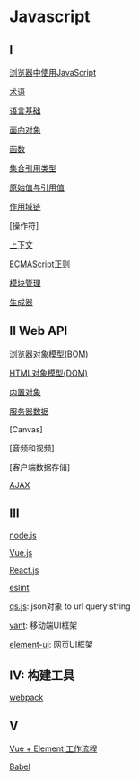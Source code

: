 # Javascript

## I

[浏览器中使用JavaScript](JavaScript_Using.md)

[术语](JavaScript_Terms.md)

[语言基础](JavaScript_Foundation.md)

[面向对象](JavaScript_Object_Oriented.md)

[函数](JavaScript_Function.md)

[集合引用类型](javascript_集合引用类型.md)

[原始值与引用值](javascript_variable_copy_and_reference.md)

[作用域链](JavaScript_Scope_Chain.md)

[操作符]

[上下文](JavaScript_Context.md)

[ECMAScript正则](ECMAScript_Regex.md)

[模块管理](JavaScript_Module.md)

[生成器](JavaScript_Iteration.md)

## II Web API

[浏览器对象模型(BOM)](javascript_BOM.md)

[HTML对象模型(DOM)](../sorted/javascript/javascript_DOM.md)

[内置对象](JavaScript_Built_In_Object.md)

[服务器数据](../sorted/javascript/JavaScript_Server_API.md)

[Canvas]

[音频和视频]

[客户端数据存储]

[AJAX](/sorted/javascript/JavaScript_AJAX.md)

## III

[node.js](NodeJs.md)

[Vue.js](/sorted/javascript/Vue.md)

[React.js](React.md)

[eslint](Eslint.md)

[qs.js](/sorted/javascript/NodeJs_Qs.md): json对象 to url query string

[vant](/sorted/javascript/Vant.md): 移动端UI框架

[element-ui](/sorted/javascript/ElementUI.md): 网页UI框架

## IV: 构建工具

[webpack](/sorted/javascript/Webpack.md)

## V

[Vue + Element 工作流程](/sorted/javascript/Vue_Element_UI_Workflow.md)

[Babel](/sorted/javascript/Babel.md)
